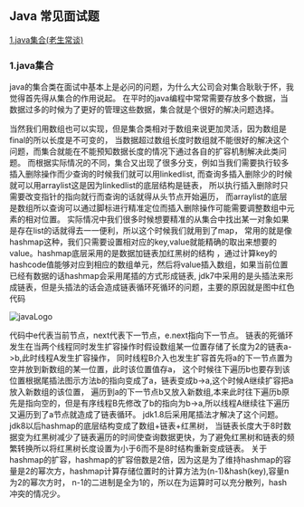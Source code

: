 
## Java 常见面试题


[1.java集合(老生常谈)](#1.java集合)

### 1.java集合
java的集合类在面试中基本上是必问的问题，为什么大公司会对集合耿耿于怀，我觉得首先得从集合的作用说起。
在平时的java编程中常常需要存放多个数据，当数据过多的时候为了更好的管理这些数据，集合就是个很好的解决问题选择。

当然我们用数组也可以实现，但是集合类相对于数组来说更加灵活，因为数组是final的所以长度是不可变的，
当数据超过数组长度时数组就不能很好的解决这个问题，而集合就能在不能预知数据长度的情况下通过各自的扩容机制解决此类问题。
而根据实际情况的不同，集合又出现了很多分支，例如当我们需要执行较多插入删除操作而少查询的时候我们就可以用linkedlist,
而查询多插入删除少的时候就可以用arraylist这是因为linkedlist的底层结构是链表，
所以执行插入删除时只需要改变指针的指向就行而查询的话就得从头节点开始遍历，
而arraylist的底层是数组所以查询可以通过脚标进行精准定位而插入删除操作可能需要调整数组中元素的相对位置。
实际情况中我们很多时候想要精准的从集合中找出某一对象如果是存在list的话就得去一一便利，所以这个时候我们就用到了map，
常用的就是像hashmap这种，我们只需要设置相对应的key,value就能精确的取出来想要的value。hashmap底层采用的是数据加链表加红黑树的结构
，通过计算key的hashcode值能够对应到相应的数组单元，然后将value插入数组，如果当前位置已经有数据的话hashmap会采用尾插的方式形成链表,
jdk7中采用的是头插法来形成链表，但是头插法的话会造成链表循环死循环的问题，主要的原因就是图中红色代码

![javaLogo](../../../doc/java/PastedGraphic.png)

代码中e代表当前节点，next代表下一节点，e.next指向下一节点。
链表的死循环发生在当两个线程同时发生扩容操作时假设数组某一位置存储了长度为2的链表a->b,此时线程A发生扩容操作，
同时线程B介入也发生扩容首先将a的下一节点置为空并放到新数组的某一位置，此时该位置值存a，
这个时候往下遍历b也要存到该位置根据尾插法图示方法b的指向变成了a，链表变成b->a,这个时候A继续扩容把a放入新数组的该位置，
遍历到a的下一节点b又放入新数组,本来此时往下遍历b原先是指向空的，但是有序线程B先修改了b的指向为b->a,所以线程A继续往下遍历又遍历到了a节点就造成了链表循环。
jdk1.8后采用尾插法才解决了这个问题。jdk8以后hashmap的底层结构变成了数组+链表+红黑树，
当链表长度大于8时数据变为红黑树减少了链表遍历的时间使查询数据更快，为了避免红黑树和链表的频繁转换所以将红黑树长度设置为小于6而不是8时结构重新变成链表。
关于hashmap的扩容，hashmap的扩容倍数是2倍，因为这是为了维持hashmap的容量是2的幂次方，hashmap计算存储位置时的计算方法为(n-1)&hash(key),容量n为2的幂次方时，
n-1的二进制是全为1的，所以在为运算时可以充分散列，hash冲突的情况少。




